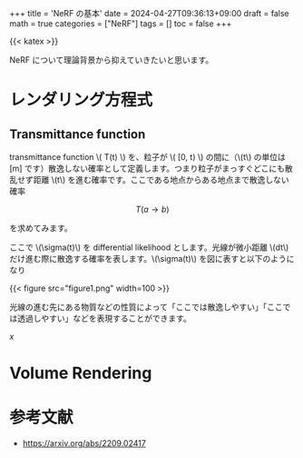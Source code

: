 +++
title = 'NeRF の基本'
date = 2024-04-27T09:36:13+09:00
draft = false
math = true
categories = ["NeRF"]
tags = []
toc = false
+++

{{< katex >}}

NeRF について理論背景から抑えていきたいと思います。


# レンダリング方程式


## Transmittance function


transmittance function \\( T(t) \\) を、粒子が \\( \[0, t) \\) の間に（\\(t\\) の単位は [m] です）散逸しない確率として定義します。つまり粒子がまっすぐどこにも散乱せず距離 \\(t\\) を進む確率です。ここである地点からある地点まで散逸しない確率

$$
T(a\to b)
$$

を求めてみます。

ここで \\(\sigma(t)\\) を differential likelihood とします。光線が微小距離 \\(dt\\) だけ進む際に散逸する確率を表します。\\(\sigma(t)\\) を図に表すと以下のようになり

{{< figure src="figure1.png" width=100 >}}

光線の進む先にある物質などの性質によって「ここでは散逸しやすい」「ここでは透過しやすい」などを表現することができます。



$x$


# Volume Rendering




# 参考文献

- https://arxiv.org/abs/2209.02417

